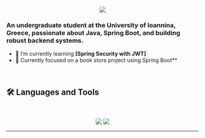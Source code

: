 <h1 align="center">
    <img src="https://readme-typing-svg.herokuapp.com/?font=Inter&size=48&center=true&vCenter=true&width=500&height=70&color=4493F8&duration=4000&lines=Hi+There!+👋;+I'm+Panagiotis" />
</h1>

### An undergraduate student at the University of Ioannina, Greece, passionate about Java, Spring Boot, and building robust backend systems.

- 🌱 I’m currently learning **[Spring Security with JWT]**
- 👐 Currently focused on a book store project using Spring Boot**
<br>

## 🛠️ Languages and Tools

<br>

<p align="center">
  <img src="https://skillicons.dev/icons?i=java,spring,nodejs,react,mysql,mongodb"/>
  <img src="https://skillicons.dev/icons?i=html,css,python,js,git,postman" />
</p>

<hr>
